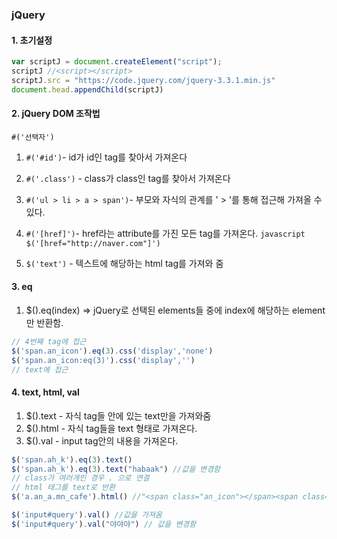 ### jQuery
#### 1. 초기설정
```javascript
var scriptJ = document.createElement("script");
scriptJ //<script></script>
scriptJ.src = "https://code.jquery.com/jquery-3.3.1.min.js"
document.head.appendChild(scriptJ)
```
#### 2. jQuery DOM 조작법
`#('선택자')`


  1) `#('#id')`- id가 id인 tag를 찾아서 가져온다

  2) `#('.class')` - class가 class인 tag를 찾아서 가져온다

  3)  `#('ul > li > a > span')`- 부모와 자식의 관계를 ' > '를 통해 접근해 가져올 수 있다.

  4) `#('[href]')`- href라는 attribute를 가진 모든 tag를 가져온다.
    ```javascript
    $('[href="http://naver.com"]')
    ```
  5) `$('text')` - 텍스트에 해당하는 html tag를 가져와 줌
#### 3. eq
1. $().eq(index) => jQuery로 선택된 elements들 중에 index에 해당하는 element만 반환함.
```javascript
// 4번째 tag에 접근
$('span.an_icon').eq(3).css('display','none')
$('span.an_icon:eq(3)').css('display','')
// text에 접근
```
#### 4. text, html, val
  1. $().text - 자식 tag들 안에 있는 text만을 가져와줌
  2. $().html - 자식 tag들을 text 형태로 가져온다.
  3. $().val - input tag안의 내용을 가져온다.
```javascript
$('span.ah_k').eq(3).text()
$('span.ah_k').eq(3).text("habaak") //값을 변경함 
// class가 여러개인 경우 . 으로 연결
// html 태그를 text로 반환
$('a.an_a.mn_cafe').html() //"<span class="an_icon"></span><span class="an_txt">카페</span>"

$('input#query').val() //값을 가져옴
$('input#query').val("야야야") // 값을 변경함
```
